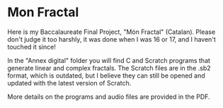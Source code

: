 # Mon Fractal

Here is my Baccalaureate Final Project, "Món Fractal" (Catalan). Please don't judge it too harshly, it was done when I was 16 or 17, and I haven't touched it since!

In the "Annex digital" folder you will find C and Scratch programs that generate linear and complex fractals. 
The Scratch files are in the .sb2 format, which is outdated, but I believe they can still be opened and updated with the latest version of Scratch. 

More details on the programs and audio files are provided in the PDF. 
